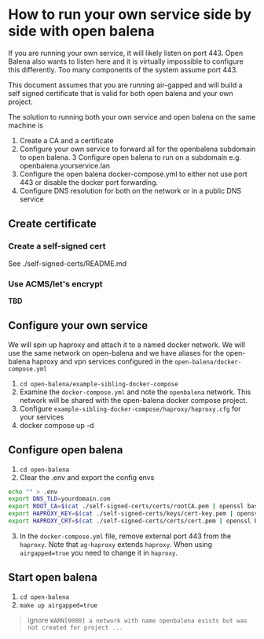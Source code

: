 # How to run your own service side by side with open balena

If you are running your own service, it will likely listen on port 443. Open Balena also wants to listen here and it is virtually impossible to configure this differently. Too many components of the system assume port 443.

This document assumes that you are running air-gapped and will build a self signed certificate that is valid for both open balena and your own project.

The solution to running both your own service and open balena on the same machine is 
1. Create a CA and a certificate
2. Configure your own service to forward all for the openbalena subdomain to open balena. 
3 Configure open balena to run on a subdomain e.g. openbalena.yourservice.lan
4. Configure the open balena docker-compose.yml to either not use port 443 or disable the docker port forwarding.
5. Configure DNS resolution for both on the network or in a public DNS service


## Create certificate

### Create a self-signed cert

See ./self-signed-certs/README.md

### Use ACMS/let's encrypt
**TBD**

## Configure your own service

We will spin up haproxy and attach it to a named docker network. We will use the same network on open-balena and we have aliases for the open-balena haproxy and vpn services configured in the `open-balena/docker-compose.yml`

1. `cd open-balena/example-sibling-docker-compose`
2. Examine the `docker-compose.yml` and note the `openbalena` network. This network will be shared with the open-balena docker compose project.
3. Configure `example-sibling-docker-compose/haproxy/haproxy.cfg` for your services
3. docker compose up -d

## Configure open balena

1. `cd open-balena`
2. Clear the .env and export the config envs
```bash
echo "" > .env
export DNS_TLD=yourdomain.com
export ROOT_CA=$(cat ./self-signed-certs/certs/rootCA.pem | openssl base64 -A)
export HAPROXY_KEY=$(cat ./self-signed-certs/keys/cert-key.pem | openssl base64 -A)
export HAPROXY_CRT=$(cat ./self-signed-certs/certs/cert.pem | openssl base64 -A)
```
3. In the `docker-compose.yml` file, remove external port 443 from the `haproxy`. Note that `ag-haproxy` extends `haproxy`. When using `airgapped=true` you need to change it in `haproxy`.

## Start open balena

1. `cd open-balena`
2. `make up airgapped=true`


> ignore `WARN[0000] a network with name openbalena exists but was not created for project ...`